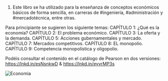 
1. Este libro se ha utilizado para la enseñanza de conceptos económicos básicos de forma sencilla, en carreras de #ingeniería, #administración y #mercadotécnica, entre otras.

Para principiante se sugieren los siguiente temas:
CAPÍTULO 1: ¿Qué es la economía?
CAPÍTULO 2: El problema económico.
CAPÍTULO 3: La oferta y la demanda.
CAPÍTULO 5: Acciones gubernamentales y mercado.
CAPÍTULO 7: Mercados competitivos.
CAPÍTULO 8: EL monopolio.
CAPÍTULO 9: Competencia monopolística y oligopolio.

Podéis consultar el contenido en el catálogo de Pearson en dos versiones: https://lnkd.in/esNsnkwD & https://lnkd.in/eyvrMP3s

![Economia](https://user-images.githubusercontent.com/82233779/220691939-f55c87db-2732-4f07-b079-feeb9b971e70.JPG)
